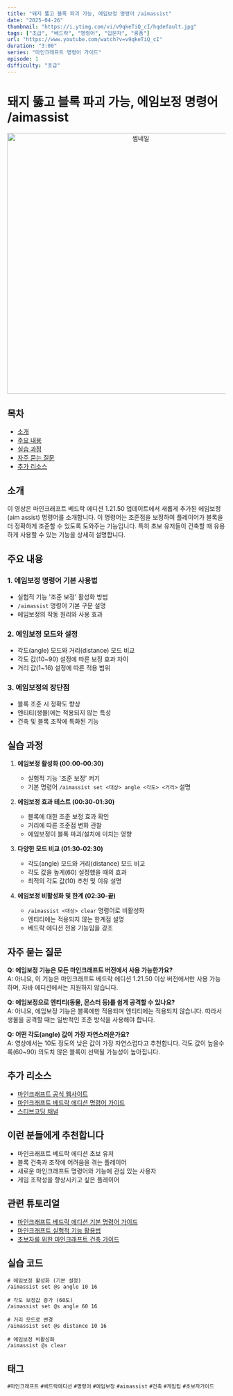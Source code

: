 ```yaml
---
title: "돼지 뚫고 블록 파괴 가능, 에임보정 명령어 /aimassist"
date: "2025-04-26"
thumbnail: "https://i.ytimg.com/vi/v9qkeTiQ_cI/hqdefault.jpg"
tags: ["초급", "베드락", "명령어", "입문자", "롱폼"]
url: "https://www.youtube.com/watch?v=v9qkeTiQ_cI"
duration: "3:00"
series: "마인크래프트 명령어 가이드"
episode: 1
difficulty: "초급"
---
```


# 돼지 뚫고 블록 파괴 가능, 에임보정 명령어 /aimassist

<div align="center">
<img src="https://i.ytimg.com/vi/v9qkeTiQ_cI/hqdefault.jpg" alt="썸네일" width="600"/>
</div>

## 목차
- [소개](#소개)
- [주요 내용](#주요-내용)
- [실습 과정](#실습-과정)
- [자주 묻는 질문](#자주-묻는-질문)
- [추가 리소스](#추가-리소스)

## 소개
이 영상은 마인크래프트 베드락 에디션 1.21.50 업데이트에서 새롭게 추가된 에임보정(aim assist) 명령어를 소개합니다. 이 명령어는 조준점을 보정하여 플레이어가 블록을 더 정확하게 조준할 수 있도록 도와주는 기능입니다. 특히 초보 유저들이 건축할 때 유용하게 사용할 수 있는 기능을 상세히 설명합니다.

## 주요 내용

### 1. 에임보정 명령어 기본 사용법
- 실험적 기능 '조준 보정' 활성화 방법
- `/aimassist` 명령어 기본 구문 설명
- 에임보정의 작동 원리와 사용 효과

### 2. 에임보정 모드와 설정
- 각도(angle) 모드와 거리(distance) 모드 비교
- 각도 값(10~90) 설정에 따른 보정 효과 차이
- 거리 값(1~16) 설정에 따른 적용 범위

### 3. 에임보정의 장단점
- 블록 조준 시 정확도 향상
- 엔티티(생물)에는 적용되지 않는 특성
- 건축 및 블록 조작에 특화된 기능

## 실습 과정

1. **에임보정 활성화 (00:00-00:30)**
   - 실험적 기능 '조준 보정' 켜기
   - 기본 명령어 `/aimassist set <대상> angle <각도> <거리>` 설명

2. **에임보정 효과 테스트 (00:30-01:30)**
   - 블록에 대한 조준 보정 효과 확인
   - 거리에 따른 조준점 변화 관찰
   - 에임보정이 블록 파괴/설치에 미치는 영향

3. **다양한 모드 비교 (01:30-02:30)**
   - 각도(angle) 모드와 거리(distance) 모드 비교
   - 각도 값을 높게(60) 설정했을 때의 효과
   - 최적의 각도 값(10) 추천 및 이유 설명

4. **에임보정 비활성화 및 한계 (02:30-끝)**
   - `/aimassist <대상> clear` 명령어로 비활성화
   - 엔티티에는 적용되지 않는 한계점 설명
   - 베드락 에디션 전용 기능임을 강조

## 자주 묻는 질문

**Q: 에임보정 기능은 모든 마인크래프트 버전에서 사용 가능한가요?**  
A: 아니요, 이 기능은 마인크래프트 베드락 에디션 1.21.50 이상 버전에서만 사용 가능하며, 자바 에디션에서는 지원하지 않습니다.

**Q: 에임보정으로 엔티티(동물, 몬스터 등)를 쉽게 공격할 수 있나요?**  
A: 아니요, 에임보정 기능은 블록에만 적용되며 엔티티에는 적용되지 않습니다. 따라서 생물을 공격할 때는 일반적인 조준 방식을 사용해야 합니다.

**Q: 어떤 각도(angle) 값이 가장 자연스러운가요?**  
A: 영상에서는 10도 정도의 낮은 값이 가장 자연스럽다고 추천합니다. 각도 값이 높을수록(60~90) 의도치 않은 블록이 선택될 가능성이 높아집니다.

## 추가 리소스
- [마인크래프트 공식 웹사이트](https://www.minecraft.net/)
- [마인크래프트 베드락 에디션 명령어 가이드](https://minecraft.fandom.com/wiki/Commands/aimassist)
- [스티브코딩 채널](https://www.youtube.com/c/스티브코딩)

## 이런 분들에게 추천합니다
- 마인크래프트 베드락 에디션 초보 유저
- 블록 건축과 조작에 어려움을 겪는 플레이어
- 새로운 마인크래프트 명령어와 기능에 관심 있는 사용자
- 게임 조작성을 향상시키고 싶은 플레이어

## 관련 튜토리얼
- [마인크래프트 베드락 에디션 기본 명령어 가이드](링크)
- [마인크래프트 실험적 기능 활용법](링크)
- [초보자를 위한 마인크래프트 건축 가이드](링크)

## 실습 코드
```
# 에임보정 활성화 (기본 설정)
/aimassist set @s angle 10 16

# 각도 보정값 증가 (60도)
/aimassist set @s angle 60 16

# 거리 모드로 변경
/aimassist set @s distance 10 16

# 에임보정 비활성화
/aimassist @s clear
```

## 태그
`#마인크래프트` `#베드락에디션` `#명령어` `#에임보정` `#aimassist` `#건축` `#게임팁` `#초보자가이드`